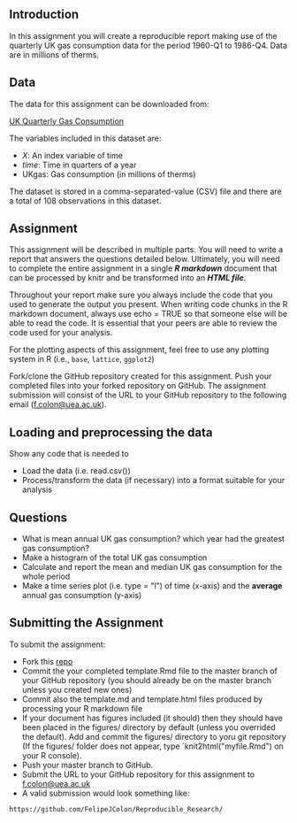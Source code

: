 ## Introduction

In this assignment you will create a reproducible report 
making use of the quarterly UK gas consumption data for the period
1960-Q1 to 1986-Q4. Data are in millions of therms.

## Data
The data for this assignment can be downloaded from:

[UK Quarterly Gas Consumption](https://vincentarelbundock.github.io/Rdatasets/csv/datasets/UKgas.csv)

The variables included in this dataset are:

  - *X*: An index variable of time
  - *time*: Time in quarters of a year
  - UKgas: Gas consumption (in millions of therms)

The dataset is stored in a comma-separated-value (CSV) file and there are a total of 108 observations in this dataset.

## Assignment

This assignment will be described in multiple parts. You will need
to write a report that answers the questions detailed below. Ultimately, 
you will need to complete the entire assignment in a single **_R markdown_**
document that can be processed by knitr and be transformed into an 
**_HTML file_**.

Throughout your report make sure you always include the code that you used 
to generate the output you present. When writing code chunks in the R markdown 
document, always use echo = TRUE so that someone else will be able to read 
the code. It is essential that your peers are able to review the code used for 
your analysis.

For the plotting aspects of this assignment, feel free to use any plotting 
system in R (i.e., `base`, `lattice`, `ggplot2`)

Fork/clone the GitHub repository created for this assignment. Push your 
completed files into your forked repository on GitHub. The assignment 
submission will consist of the URL to your GitHub repository to the
following email (f.colon@uea.ac.uk).

## Loading and preprocessing the data
Show any code that is needed to

  - Load the data (i.e. read.csv())
  - Process/transform the data (if necessary) into a format suitable for your analysis

## Questions

- What is mean annual UK gas consumption? which year had the greatest gas consumption?
- Make a histogram of the total UK gas consumption
- Calculate and report the mean and median UK gas consumption for the whole period
- Make a time series plot (i.e. type = "l") of time (x-axis) and the **average** annual gas consumption (y-axis)

## Submitting the Assignment

To submit the assignment:

- Fork this [repo](https://github.com/FelipeJColon/Reproducible_Research/)
- Commit the your completed template.Rmd file to the master branch of your GitHub 
repository (you should already be on the master branch unless you created new ones)
- Commit also the template.md and template.html files produced by processing your 
R markdown file
- If your document has figures included (it should) then they should have been 
placed in the figures/ directory by default (unless you overrided the default). 
Add and commit the figures/ directory to yoru git repository (If the figures/ folder
does not appear, type `knit2html("myfile.Rmd") on your R console).
- Push your master branch to GitHub.
- Submit the URL to your GitHub repository for this assignment to f.colon@uea.ac.uk
- A valid submission would look something like:

`https://github.com/FelipeJColon/Reproducible_Research/`




